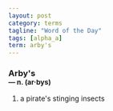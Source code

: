 ```yaml
---
layout: post
category: terms
tagline: "Word of the Day"
tags: [alpha_a]
term: arby's
---
```


<h3>Arby's<br/> <small>&mdash; n. (ar<span>&middot;</span>bys)</small></h3>
<p><ol><li>a pirate's stinging insects</li>
</ol></p>
